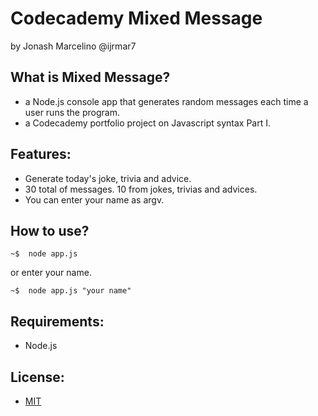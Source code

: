 # Codecademy Mixed Message
by Jonash Marcelino @ijrmar7

## What is Mixed Message?
+ a Node.js console app that generates random messages each time a user runs the program.
+ a Codecademy portfolio project on Javascript syntax Part I.

## Features:
+ Generate today's joke, trivia and advice.
+ 30 total of messages. 10 from jokes, trivias and advices.
+ You can enter your name as argv.

## How to use?
```console
~$  node app.js
```
or enter your name.
```console
~$  node app.js "your name"
```
## Requirements: 
+ Node.js

## License:
+ [MIT](https://github.com/ijrmar7/codecademy-mixed-message/blob/main/LICENSE)